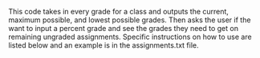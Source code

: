 This code takes in every grade for a class and outputs the current, maximum possible, and lowest possible grades.
Then asks the user if the want to input a percent grade and see the grades they need to get on remaining ungraded assignments.
Specific instructions on how to use are listed below and an example is in the assignments.txt file.

